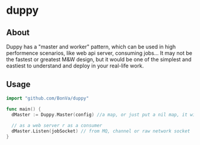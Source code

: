 # duppy
## About
Duppy has a "master and worker" pattern, which can be used in high performence scenarios, like web api server, consuming jobs...
It may not be the fastest or greatest M&W design, but it would be one of the simplest and eastiest to understand and deploy in your real-life work.

## Usage
``` go
import "github.com/BonVa/duppy"

func main() {
  dMaster := Duppy.Master(config) //a map, or just put a nil map, it will create an default master who has 10 workers
  
  // as a web server r as a consumer
  dMaster.Listen(jobSocket) // from MQ, channel or raw network socket
}
```
